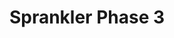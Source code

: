 ---
slug: sprankler-phase-3-1607
title: Sprankler Phase 3
description: "Sprankler Phase 3 is an exciting online game. Play for free directly in your browser!"
icon: /images/popular_mods/Sprankler Phase 3.png
url: https://wowtbc.net/sprunkin/sprankler-phase3/index.html
previewImage: /images/popular_mods/Sprankler Phase 3.png
type: popular mods

# SEO配置
seo:
  title: "Sprankler Phase 3 - Play Free Online Game | Fun Browser Games"
  description: "Sprankler Phase 3 - Play this fun online game for free in your browser. No download required!"
  ogImage: "/images/popular_mods/Sprankler Phase 3.png"
  keywords: "sprankler-phase-3-1607, online game, browser game, free game, popular mods game, play online"

videoUrls:
  - https://www.youtube.com/embed/example1
  - https://www.youtube.com/embed/example2

whyPlay:
  title: "Why Play Sprankler Phase 3?"
  items:
    - "Immersive Gameplay: Sprankler Phase 3 offers an engaging and immersive gaming experience that will keep you entertained for hours"
    - "Challenging Levels: Test your skills with increasingly difficult challenges and obstacles"
    - "Beautiful Graphics: Enjoy stunning visuals and smooth animations that bring the game world to life"
    - "Regular Updates: New content and features are added regularly to keep the game fresh and exciting"
    - "Free to Play: Experience all the fun without spending a penny"
    - "Community Features: Connect with other players, share strategies, and compete for high scores"
    - "Cross-Platform: Play on any device with a web browser, no downloads required"

features:
  title: "Key Features of Sprankler Phase 3"
  image: "/images/popular_mods/Sprankler Phase 3.png"
  items:
    - "Intuitive Controls: Easy to learn controls make Sprankler Phase 3 accessible for players of all skill levels"
    - "Multiple Game Modes: Enjoy various gameplay options that provide different challenges and experiences"
    - "Character Customization: Personalize your gaming experience with unique characters and items"
    - "Achievement System: Complete special tasks to earn rewards and recognition"
    - "Leaderboards: Compete with players worldwide and see who can achieve the highest scores"

characteristics:
  title: "Game Characteristics"
  image: "/images/popular_mods/Sprankler Phase 3.png"
  items:
    - "Genre: Popular mods game with elements of strategy and skill"
    - "Difficulty: Suitable for both casual gamers and those seeking a challenge"
    - "Play Time: Quick sessions or extended gameplay, depending on your preference"
    - "Art Style: Vibrant and engaging visuals that enhance the gaming experience"
    - "Sound Design: Immersive audio that complements the gameplay perfectly"

info: "Sprankler Phase 3 is an exciting online game that offers players a unique and engaging gaming experience. With its intuitive controls, stunning visuals, and challenging gameplay, Sprankler Phase 3 provides hours of entertainment for players of all ages and skill levels. Whether you're looking for a quick gaming session during a break or an extended play session, Sprankler Phase 3 delivers an immersive experience that will keep you coming back for more. The game features multiple levels of increasing difficulty, ensuring that players are constantly challenged as they progress. With regular updates adding new content and features, Sprankler Phase 3 remains fresh and exciting, providing endless entertainment options for its growing community of players."

howToPlayIntro: "Welcome to Sprankler Phase 3! This guide will walk you through the basics and help you master the game. Whether you're a beginner or looking to improve your skills, these tips and instructions will enhance your gaming experience."

howToPlaySteps:
  - title: "Getting Started"
    description: "Begin your Sprankler Phase 3 adventure by familiarizing yourself with the controls. Use your keyboard or mouse to navigate through the game interface. The tutorial will guide you through the basic mechanics and help you understand the objectives."
  - title: "Understanding the Objectives"
    description: "In Sprankler Phase 3, your main goal is to progress through levels by completing specific objectives. Each level presents unique challenges that require different strategies and approaches."
  - title: "Mastering the Controls"
    description: "Practice using the controls to improve your precision and reaction time. Sprankler Phase 3 requires quick reflexes and strategic thinking to overcome obstacles and defeat opponents."
  - title: "Utilizing Power-ups"
    description: "Collect power-ups throughout the game to enhance your abilities and overcome difficult challenges. Each power-up offers unique advantages that can be crucial for success."
  - title: "Developing Strategies"
    description: "As you progress in Sprankler Phase 3, develop effective strategies for different scenarios. Analyze patterns, anticipate challenges, and adapt your approach to maximize your performance."

faq:
  title: "Frequently Asked Questions about Sprankler Phase 3"
  items:
    - question: "Is Sprankler Phase 3 free to play?"
      answer: "Yes, Sprankler Phase 3 is completely free to play directly in your web browser. No downloads or purchases are required to enjoy the full game experience."
    - question: "Can I play Sprankler Phase 3 on mobile devices?"
      answer: "Yes, Sprankler Phase 3 is optimized for both desktop and mobile play. You can enjoy the game on any device with a web browser and internet connection."
    - question: "Are there any in-game purchases?"
      answer: "While Sprankler Phase 3 is free to play, there may be optional in-game purchases available for cosmetic items or additional features that don't affect core gameplay."
    - question: "How often is Sprankler Phase 3 updated?"
      answer: "The developers regularly update Sprankler Phase 3 with new content, features, and improvements based on player feedback and game performance."
    - question: "Can I play Sprankler Phase 3 offline?"
      answer: "Currently, Sprankler Phase 3 requires an internet connection to play as it's a browser-based online game."
    - question: "Is Sprankler Phase 3 suitable for children?"
      answer: "Yes, Sprankler Phase 3 is designed to be family-friendly and suitable for players of all ages."
    - question: "How do I report bugs or issues?"
      answer: "If you encounter any problems while playing Sprankler Phase 3, you can report them through the game's support page or contact the developers directly through their website."
    - question: "Still Have Questions?"
      answer: "If you have additional questions about Sprankler Phase 3 that aren't covered in this FAQ, please visit our support center or contact our customer service team for assistance."
---